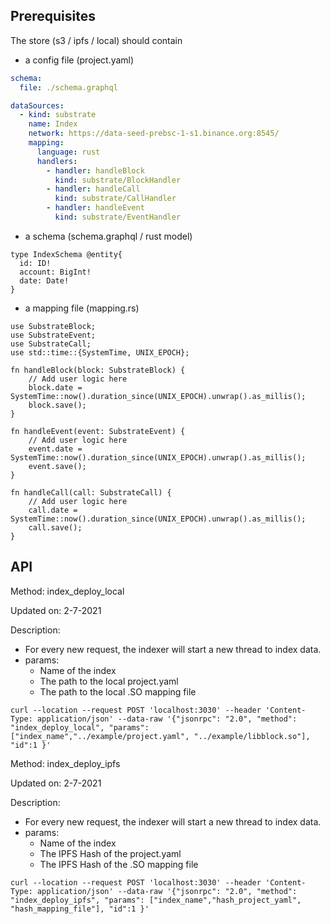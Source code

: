 ## Prerequisites
The store (s3 / ipfs / local) should contain 
- a config file (project.yaml)

```yaml
schema:
  file: ./schema.graphql

dataSources:
  - kind: substrate
    name: Index
    network: https://data-seed-prebsc-1-s1.binance.org:8545/
    mapping:
      language: rust
      handlers:
        - handler: handleBlock
          kind: substrate/BlockHandler
        - handler: handleCall
          kind: substrate/CallHandler
        - handler: handleEvent
          kind: substrate/EventHandler
```

- a schema (schema.graphql / rust model)
```
type IndexSchema @entity{
  id: ID!
  account: BigInt!
  date: Date!
}
```

- a mapping file (mapping.rs)
```
use SubstrateBlock;
use SubstrateEvent;
use SubstrateCall;
use std::time::{SystemTime, UNIX_EPOCH};

fn handleBlock(block: SubstrateBlock) {
    // Add user logic here
    block.date = SystemTime::now().duration_since(UNIX_EPOCH).unwrap().as_millis();
    block.save();
}

fn handleEvent(event: SubstrateEvent) {
    // Add user logic here
    event.date = SystemTime::now().duration_since(UNIX_EPOCH).unwrap().as_millis();
    event.save();
}

fn handleCall(call: SubstrateCall) {
    // Add user logic here
    call.date = SystemTime::now().duration_since(UNIX_EPOCH).unwrap().as_millis();
    call.save();
}
```

## API

Method: index_deploy_local

Updated on: 2-7-2021

Description: 
- For every new request, the indexer will start a new thread to index data.
- params: 
  - Name of the index
  - The path to the local project.yaml
  - The path to the local .SO mapping file

```http request
curl --location --request POST 'localhost:3030' --header 'Content-Type: application/json' --data-raw '{"jsonrpc": "2.0", "method": "index_deploy_local", "params": ["index_name","../example/project.yaml", "../example/libblock.so"], "id":1 }'
```

Method: index_deploy_ipfs

Updated on: 2-7-2021

Description:
- For every new request, the indexer will start a new thread to index data.
- params:
  - Name of the index
  - The IPFS Hash of the project.yaml
  - The IPFS Hash of the .SO mapping file

```http request
curl --location --request POST 'localhost:3030' --header 'Content-Type: application/json' --data-raw '{"jsonrpc": "2.0", "method": "index_deploy_ipfs", "params": ["index_name","hash_project_yaml", "hash_mapping_file"], "id":1 }'
```